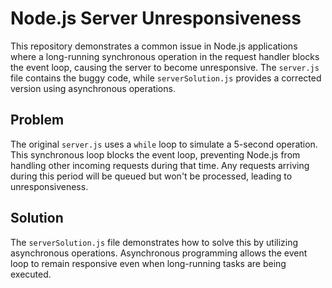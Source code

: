 # Node.js Server Unresponsiveness

This repository demonstrates a common issue in Node.js applications where a long-running synchronous operation in the request handler blocks the event loop, causing the server to become unresponsive. The `server.js` file contains the buggy code, while `serverSolution.js` provides a corrected version using asynchronous operations.

## Problem

The original `server.js` uses a `while` loop to simulate a 5-second operation. This synchronous loop blocks the event loop, preventing Node.js from handling other incoming requests during that time.  Any requests arriving during this period will be queued but won't be processed, leading to unresponsiveness.

## Solution

The `serverSolution.js` file demonstrates how to solve this by utilizing asynchronous operations. Asynchronous programming allows the event loop to remain responsive even when long-running tasks are being executed.